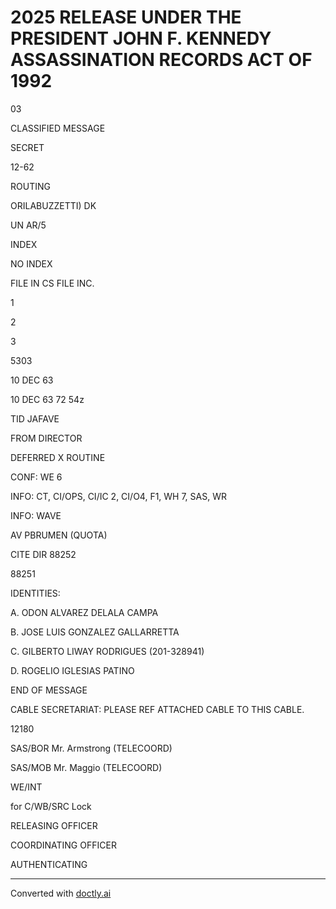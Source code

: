 # 2025 RELEASE UNDER THE PRESIDENT JOHN F. KENNEDY ASSASSINATION RECORDS ACT OF 1992

03

CLASSIFIED MESSAGE

SECRET

12-62

ROUTING

ORILABUZZETTI) DK

UN AR/5

INDEX

NO INDEX

FILE IN CS FILE INC.

1

2

3

5303

10 DEC 63

10 DEC 63 72 54z

TID JAFAVE

FROM DIRECTOR

DEFERRED
X ROUTINE

CONF: WE 6

INFO: CT, CI/OPS, CI/IC 2, CI/O4, F1, WH 7, SAS, WR

INFO: WAVE

AV PBRUMEN (QUOTA)

CITE DIR 88252

88251

IDENTITIES:

A. ODON ALVAREZ DELALA CAMPA

B. JOSE LUIS GONZALEZ GALLARRETTA

C. GILBERTO LIWAY RODRIGUES (201-328941)

D. ROGELIO IGLESIAS PATINO

END OF MESSAGE

CABLE SECRETARIAT: PLEASE REF ATTACHED CABLE TO THIS CABLE.

12180

SAS/BOR Mr. Armstrong (TELECOORD)

SAS/MOB Mr. Maggio (TELECOORD)

WE/INT

for C/WB/SRC Lock

RELEASING OFFICER

COORDINATING OFFICER

AUTHENTICATING


---
Converted with [doctly.ai](https://doctly.ai)